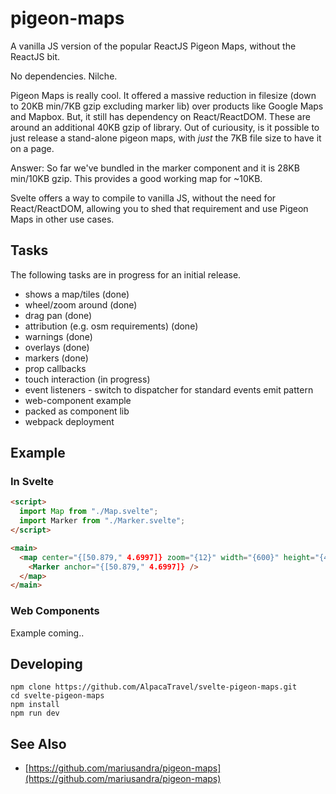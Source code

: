 # pigeon-maps

A vanilla JS version of the popular ReactJS Pigeon Maps, without the ReactJS bit.

No dependencies. Nilche.

Pigeon Maps is really cool. It offered a massive reduction in filesize (down to 20KB min/7KB gzip excluding marker lib) over products like Google Maps and Mapbox. But, it still has dependency on React/ReactDOM. These are around an additional 40KB gzip of library. Out of curiousity, is it possible to just release a stand-alone pigeon maps, with _just_ the 7KB file size to have it on a page.

Answer: So far we've bundled in the marker component and it is 28KB min/10KB gzip. This provides a good working map for ~10KB.

Svelte offers a way to compile to vanilla JS, without the need for React/ReactDOM, allowing you to shed that requirement and use Pigeon Maps in other use cases.

## Tasks

The following tasks are in progress for an initial release.

- shows a map/tiles (done)
- wheel/zoom around (done)
- drag pan (done)
- attribution (e.g. osm requirements) (done)
- warnings (done)
- overlays (done)
- markers (done)
- prop callbacks
- touch interaction (in progress)
- event listeners - switch to dispatcher for standard events emit pattern
- web-component example
- packed as component lib
- webpack deployment

## Example

### In Svelte

```html
<script>
  import Map from "./Map.svelte";
  import Marker from "./Marker.svelte";
</script>

<main>
  <map center="{[50.879," 4.6997]} zoom="{12}" width="{600}" height="{400}">
    <Marker anchor="{[50.879," 4.6997]} />
  </map>
</main>
```

### Web Components

Example coming..

## Developing

```
npm clone https://github.com/AlpacaTravel/svelte-pigeon-maps.git
cd svelte-pigeon-maps
npm install
npm run dev
```

## See Also

- [https://github.com/mariusandra/pigeon-maps](https://github.com/mariusandra/pigeon-maps)
